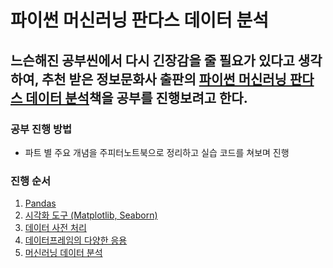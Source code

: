 # 파이썬 머신러닝 판다스 데이터 분석
## 느슨해진 공부씬에서 다시 긴장감을 줄 필요가 있다고 생각하여, 추천 받은 정보문화사 출판의 [파이썬 머신러닝 판다스 데이터 분석](http://www.yes24.com/Product/Goods/74258258)책을 공부를 진행보려고 한다.

### 공부 진행 방법
- 파트 별 주요 개념을 주피터노트북으로 정리하고 실습 코드를 쳐보며 진행
### 진행 순서
1. [Pandas](https://github.com/junhyeukkwon/python_ML_pandasDA/tree/main/1.%20pandas(part1~3))
2. [시각화 도구 (Matplotlib, Seaborn)](https://github.com/junhyeukkwon/python_ML_pandasDA/tree/main/2.%20%EC%8B%9C%EA%B0%81%ED%99%94%EB%8F%84%EA%B5%AC(Matplotlib%2CSeaborn))
3. [데이터 사전 처리](https://github.com/junhyeukkwon/python_ML_pandasDA/tree/main/3.%20part5(%EB%8D%B0%EC%9D%B4%ED%84%B0%EC%82%AC%EC%A0%84%EC%B2%98%EB%A6%AC))
4. [데이터프레임의 다양한 응용](https://github.com/junhyeukkwon/python_ML_pandasDA/tree/main/4.%20part6(%EB%8D%B0%EC%9D%B4%ED%84%B0%ED%94%84%EB%A0%88%EC%9E%84%EC%9D%98%20%EB%8B%A4%EC%96%91%ED%95%9C%20%EC%9D%91%EC%9A%A9))
5. [머신러닝 데이터 분석](https://github.com/junhyeukkwon/python_ML_pandasDA/tree/main/5.%20part7(%EB%A8%B8%EC%8B%A0%EB%9F%AC%EB%8B%9D%20%EB%8D%B0%EC%9D%B4%ED%84%B0%EB%B6%84%EC%84%9D))
